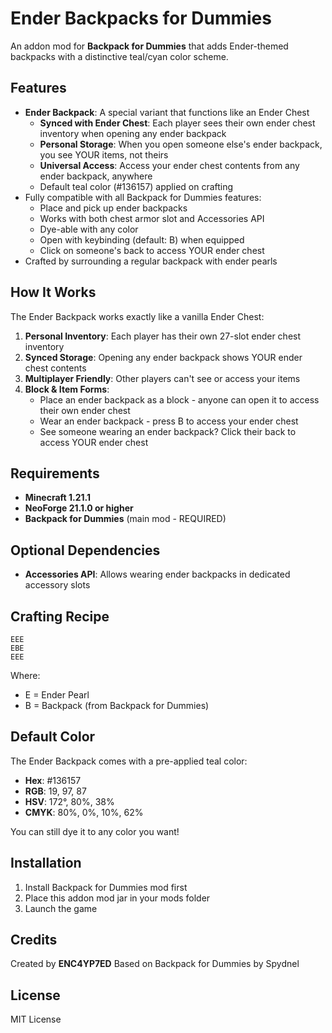 # Ender Backpacks for Dummies

An addon mod for **Backpack for Dummies** that adds Ender-themed backpacks with a distinctive teal/cyan color scheme.

## Features

- **Ender Backpack**: A special variant that functions like an Ender Chest
  - **Synced with Ender Chest**: Each player sees their own ender chest inventory when opening any ender backpack
  - **Personal Storage**: When you open someone else's ender backpack, you see YOUR items, not theirs
  - **Universal Access**: Access your ender chest contents from any ender backpack, anywhere
  - Default teal color (#136157) applied on crafting
- Fully compatible with all Backpack for Dummies features:
  - Place and pick up ender backpacks
  - Works with both chest armor slot and Accessories API
  - Dye-able with any color
  - Open with keybinding (default: B) when equipped
  - Click on someone's back to access YOUR ender chest
- Crafted by surrounding a regular backpack with ender pearls

## How It Works

The Ender Backpack works exactly like a vanilla Ender Chest:

1. **Personal Inventory**: Each player has their own 27-slot ender chest inventory
2. **Synced Storage**: Opening any ender backpack shows YOUR ender chest contents
3. **Multiplayer Friendly**: Other players can't see or access your items
4. **Block & Item Forms**:
   - Place an ender backpack as a block - anyone can open it to access their own ender chest
   - Wear an ender backpack - press B to access your ender chest
   - See someone wearing an ender backpack? Click their back to access YOUR ender chest

## Requirements

- **Minecraft 1.21.1**
- **NeoForge 21.1.0 or higher**
- **Backpack for Dummies** (main mod - REQUIRED)

## Optional Dependencies

- **Accessories API**: Allows wearing ender backpacks in dedicated accessory slots

## Crafting Recipe

```
EEE
EBE
EEE
```
Where:
- E = Ender Pearl
- B = Backpack (from Backpack for Dummies)

## Default Color

The Ender Backpack comes with a pre-applied teal color:
- **Hex**: #136157
- **RGB**: 19, 97, 87
- **HSV**: 172°, 80%, 38%
- **CMYK**: 80%, 0%, 10%, 62%

You can still dye it to any color you want!

## Installation

1. Install Backpack for Dummies mod first
2. Place this addon mod jar in your mods folder
3. Launch the game

## Credits

Created by **ENC4YP7ED**
Based on Backpack for Dummies by Spydnel

## License

MIT License
